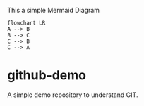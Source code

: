 This a simple Mermaid Diagram

```mermaid
flowchart LR
A --> B
B --> C
C --> B
C --> A
```

# github-demo

A simple demo repository to understand GIT.
